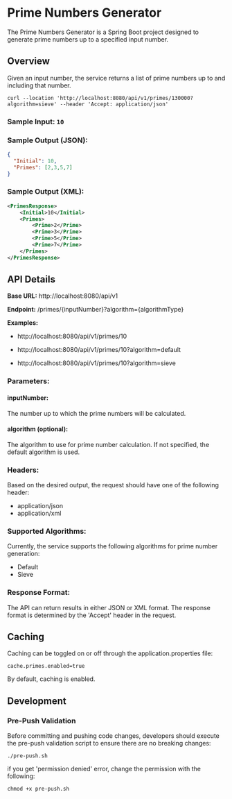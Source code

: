 # Prime Numbers Generator

The Prime Numbers Generator is a Spring Boot project designed to generate prime numbers up to a specified input number.
## Overview

Given an input number, the service returns a list of prime numbers up to and including that number.

`curl --location 'http://localhost:8080/api/v1/primes/130000?algorithm=sieve' --header 'Accept: application/json'`

### Sample Input: `10`

### Sample Output (JSON):
```json
{
  "Initial": 10,
  "Primes": [2,3,5,7]
}
```

### Sample Output (XML):

```XML
<PrimesResponse>
    <Initial>10</Initial>
    <Primes>
        <Prime>2</Prime>
        <Prime>3</Prime>
        <Prime>5</Prime>
        <Prime>7</Prime>
    </Primes>
</PrimesResponse>
```

## API Details

**Base URL:** http://localhost:8080/api/v1

**Endpoint:** /primes/{inputNumber}?algorithm={algorithmType}

**Examples:**

* http://localhost:8080/api/v1/primes/10
 
* http://localhost:8080/api/v1/primes/10?algorithm=default

* http://localhost:8080/api/v1/primes/10?algorithm=sieve

### Parameters:
#### inputNumber: 
The number up to which the prime numbers will be calculated.
#### algorithm (optional): 
The algorithm to use for prime number calculation. If not specified, the default algorithm is used.

### Headers:

Based on the desired output, the request should have one of the following header:

* application/json
* application/xml

### Supported Algorithms:
Currently, the service supports the following algorithms for prime number generation:

* Default
* Sieve
 
### Response Format:
The API can return results in either JSON or XML format. The response format is determined by the 'Accept' header in the request.

## Caching

Caching can be toggled on or off through the application.properties file:

`cache.primes.enabled=true`

By default, caching is enabled.

## Development

### Pre-Push Validation

Before committing and pushing code changes, developers should execute the pre-push validation script to ensure there are no breaking changes:

`./pre-push.sh`

if you get 'permission denied' error, change the permission with the following:

`chmod +x pre-push.sh`

